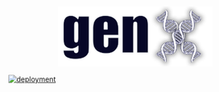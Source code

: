 <p align="center">
    <img src="assets/Logo.png" alt="GenX" height=120>
</p>

[![deployment](https://github.com/dev0Guy/GenX/actions/workflows/deployment.yml/badge.svg?branch=master)](https://github.com/dev0Guy/GenX/actions/workflows/deployment.yml)
